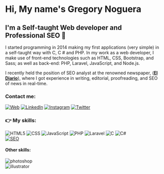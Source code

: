# Hi, My name's Gregory Noguera
## I'm a Self-taught Web developer and Professional SEO 🤖

<!--
**greg-noguera/greg-noguera** is a ✨ _special_ ✨ repository because its `README.md` (this file) appears on your GitHub profile. -->

I started programming in 2014 making my first applications (very simple) in a self-taught way with C, C # and PHP. In my work as a web developer, I make use of front-end technologies such as HTML, CSS, Bootstrap, and Sass; as well as back-end: PHP, Laravel, JavaScript, and Node.js.

I recently held the position of SEO analyst at the renowned newspaper, ([**El Diario**](https://eldiario.com)), where I got experience in writing, editorial, proofreading, and SEO of news in real-time.

### Contact me:

[![Web](https://img.shields.io/badge/My_Portfolio-14a1f0?style=for-the-badge&logo=wordpress&logoColor=white&labelColor=101010)](https://portfolio.freg.online/) [![LinkedIn](https://img.shields.io/badge/LinkedIn-0077B5?style=for-the-badge&logo=linkedin&logoColor=white&labelColor=101010)](https://www.linkedin.com/in/greg-noguera/) [![Instagram](https://img.shields.io/badge/Instagram-E4405F?style=for-the-badge&logo=instagram&logoColor=white&labelColor=101010)](https://www.instagram.com/greg_noguera/) [![Twitter](https://img.shields.io/badge/Twitter-1DA1F2?style=for-the-badge&logo=twitter&logoColor=white&labelColor=101010)](https://twitter.com/greg_noguera) </br>

### 👉 My skills:

![HTML5](https://img.shields.io/badge/HTML5-E34F26?style=for-the-badge&logo=html5&logoColor=white) ![CSS](https://img.shields.io/badge/CSS3-1572B6?style=for-the-badge&logo=css3&logoColor=white) ![JavaScript](https://img.shields.io/badge/JavaScript-323330?style=for-the-badge&logo=javascript&logoColor=F7DF1E
) ![PHP](https://img.shields.io/badge/PHP-777BB4?style=for-the-badge&logo=php&logoColor=white
) ![Laravel](https://img.shields.io/badge/Laravel-FF2D20?style=for-the-badge&logo=laravel&logoColor=white
) ![C](https://img.shields.io/badge/C-00599C?style=for-the-badge&logo=c&logoColor=white
) ![C#](https://img.shields.io/badge/C%23-239120?style=for-the-badge&logo=c-sharp&logoColor=white)<br/>[![SEO](https://img.shields.io/badge/SEO-Analyst-72ae2d?style=for-the-badgeColor=white&labelColor=101010)](https://antonioleiva.com/contact)


#### Other skills:
![photoshop](https://aleen42.github.io/badges/src/photoshop.svg) </br>
![illustrator](https://aleen42.github.io/badges/src/illustrator.svg
)
